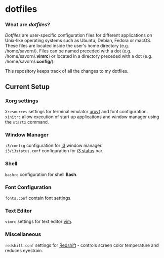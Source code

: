 # dotfiles
### What are *dotfiles*?
*Dotfiles* are user-specific configuration files for different applications on Unix-like operating systems such as Ubuntu, Debian, Fedora or macOS.
These files are located inside the user's home directory (e.g. /home/savorn/).
Files can be named preceded with a dot (e.g. /home/savorn/**.vimrc**) or located in a directory preceded with a dot (e.g. /home/savorn/**.config/**).

This repository keeps track of all the changes to my dotfiles.

## Current Setup
### Xorg settings
`Xresources` settings for terminal emulator [urxvt](http://software.schmorp.de/pkg/rxvt-unicode.html) and font configuration.  
`xinitrc` allow execution of start up applications and window manager using the `startx` command.  

### Window Manager
`i3/config` configuration for [i3](https://i3wm.org/docs/userguide.html) window manager.  
`i3/i3status.conf` configuration for [i3 status](https://i3wm.org/i3status/manpage.html) bar.

### Shell
`bashrc` configuration for shell **Bash**.  

### Font Configuration
`fonts.conf` contain font settings.  

### Text Editor
`vimrc` settings for text editor [vim](https://github.com/vim/vim).  

### Miscellaneous
`redshift.conf` settings for [Redshift](https://github.com/jonls/redshift) - controls screen color temperature and reduces eyestrain.  

